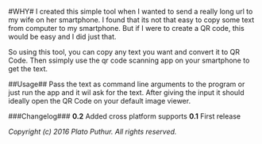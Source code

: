 #WHY#
I created this simple tool when I wanted to send a really long url to my wife on her smartphone.
I found that its not that easy to copy some text from computer to my smartphone.
But if I were to create a QR code, this would be easy and I did just that.

So using this tool, you can copy any text you want and convert it to QR Code.
Then ssimply use the qr code scanning app on your smartphone to get the text.

##Usage##
Pass the text as command line arguments to the program or just run the app and it wil ask for the text.
After giving the input it should ideally open the QR Code on your default image viewer.


###Changelog###
**0.2** Added cross platform supports
**0.1** First release

_Copyright (c) 2016 Plato Puthur. All rights reserved._
